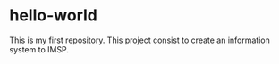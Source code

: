 # hello-world
This is my first repository.
This project consist to create an information system to IMSP.
